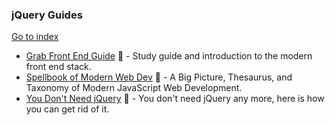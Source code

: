 ### jQuery Guides
[Go to index](https://github.com/cdleon/awesome-front-end#index)
* [Grab Front End Guide](https://github.com/grab/front-end-guide) :gift_heart: - Study guide and introduction to the modern front end stack.
* [Spellbook of Modern Web Dev](https://github.com/dexteryy/spellbook-of-modern-webdev) :gift_heart: -  A Big Picture, Thesaurus, and Taxonomy of Modern JavaScript Web Development.
* [You Don't Need jQuery](https://github.com/oneuijs/You-Dont-Need-jQuery) :gift_heart: - You don't need jQuery any more, here is how you can get rid of it.